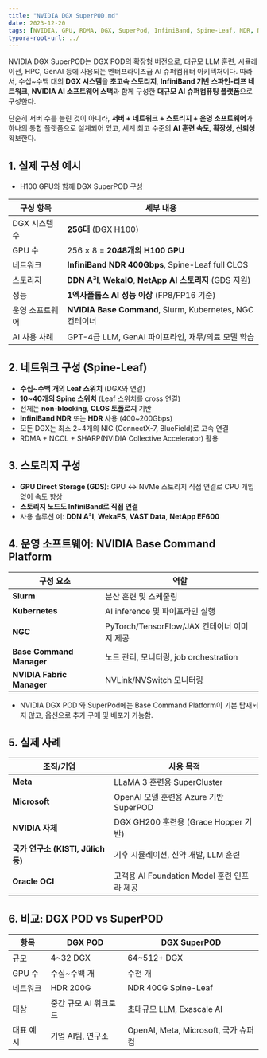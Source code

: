 ```yaml
---
title: "NVIDIA DGX SuperPOD.md"
date: 2023-12-20
tags: [NVIDIA, GPU, RDMA, DGX, SuperPod, InfiniBand, Spine-Leaf, NDR, NCCL]
typora-root-url: ../
---
```


NVIDIA DGX SuperPOD는 DGX POD의 확장형 버전으로, 대규모 LLM 훈련, 시뮬레이션, HPC, GenAI 등에 사용되는 엔터프라이즈급 AI 슈퍼컴퓨터 아키텍처이다. 따라서,  수십~수백 대의 **DGX 시스템**을 **초고속 스토리지**, **InfiniBand 기반 스파인-리프 네트워크**, **NVIDIA AI 소프트웨어 스택**과 함께 구성한 **대규모 AI 슈퍼컴퓨팅 플랫폼**으로 구성한다.

단순히 서버 수를 늘린 것이 아니라, **서버 + 네트워크 + 스토리지 + 운영 소프트웨어**가 하나의 통합 플랫폼으로 설계되어 있고, 세계 최고 수준의 **AI 훈련 속도, 확장성, 신뢰성** 확보한다.



## 1. 실제 구성 예시

* H100 GPU와 함께 DGX SuperPOD 구성

| 구성 항목       | 세부 내용                                                  |
| --------------- | ---------------------------------------------------------- |
| DGX 시스템 수   | **256대** (DGX H100)                                       |
| GPU 수          | 256 × 8 = **2048개의 H100 GPU**                            |
| 네트워크        | **InfiniBand NDR 400Gbps**, Spine-Leaf full CLOS           |
| 스토리지        | **DDN A³I**, **WekaIO**, **NetApp AI 스토리지** (GDS 지원) |
| 성능            | **1엑사플롭스 AI 성능 이상** (FP8/FP16 기준)               |
| 운영 소프트웨어 | **NVIDIA Base Command**, Slurm, Kubernetes, NGC 컨테이너   |
| AI 사용 사례    | GPT-4급 LLM, GenAI 파이프라인, 재무/의료 모델 학습         |



## 2. 네트워크 구성 (Spine-Leaf)

* **수십~수백 개의 Leaf 스위치** (DGX와 연결)
* **10~40개의 Spine 스위치** (Leaf 스위치를 cross 연결)
* 전체는 **non-blocking**, **CLOS 토폴로지** 기반
* **InfiniBand NDR** 또는 **HDR** 사용 (400~200Gbps)
* 모든 DGX는 최소 2~4개의 NIC (ConnectX-7, BlueField)로 고속 연결
* RDMA + NCCL + SHARP(NVIDIA Collective Accelerator) 활용



## 3. 스토리지 구성

* **GPU Direct Storage (GDS)**: GPU ↔ NVMe 스토리지 직접 연결로 CPU 개입 없이 속도 향상
* **스토리지 노드도 InfiniBand로 직접 연결**
* 사용 솔루션 예: **DDN A³I**, **WekaFS**, **VAST Data**, **NetApp EF600**



## 4. 운영 소프트웨어: NVIDIA Base Command Platform

| 구성 요소                 | 역할                                        |
| ------------------------- | ------------------------------------------- |
| **Slurm**                 | 분산 훈련 및 스케줄링                       |
| **Kubernetes**            | AI inference 및 파이프라인 실행             |
| **NGC**                   | PyTorch/TensorFlow/JAX 컨테이너 이미지 제공 |
| **Base Command Manager**  | 노드 관리, 모니터링, job orchestration      |
| **NVIDIA Fabric Manager** | NVLink/NVSwitch 모니터링                    |

*  NVIDIA DGX POD 와 SuperPod에는 Base Command Platform이 기본 탑재되지 않고, 옵션으로 추가 구매 및 배포가 가능함.



## 5. 실제 사례

| 조직/기업                          | 사용 목적                                   |
| ---------------------------------- | ------------------------------------------- |
| **Meta**                           | LLaMA 3 훈련용 SuperCluster                 |
| **Microsoft**                      | OpenAI 모델 훈련용 Azure 기반 SuperPOD      |
| **NVIDIA 자체**                    | DGX GH200 훈련용 (Grace Hopper 기반)        |
| **국가 연구소 (KISTI, Jülich 등)** | 기후 시뮬레이션, 신약 개발, LLM 훈련        |
| **Oracle OCI**                     | 고객용 AI Foundation Model 훈련 인프라 제공 |



## 6. 비교: DGX POD vs SuperPOD

| 항목      | DGX POD               | DGX SuperPOD                         |
| --------- | --------------------- | ------------------------------------ |
| 규모      | 4~32 DGX              | 64~512+ DGX                          |
| GPU 수    | 수십~수백 개          | 수천 개                              |
| 네트워크  | HDR 200G              | NDR 400G Spine-Leaf                  |
| 대상      | 중간 규모 AI 워크로드 | 초대규모 LLM, Exascale AI            |
| 대표 예시 | 기업 AI팀, 연구소     | OpenAI, Meta, Microsoft, 국가 슈퍼컴 |
